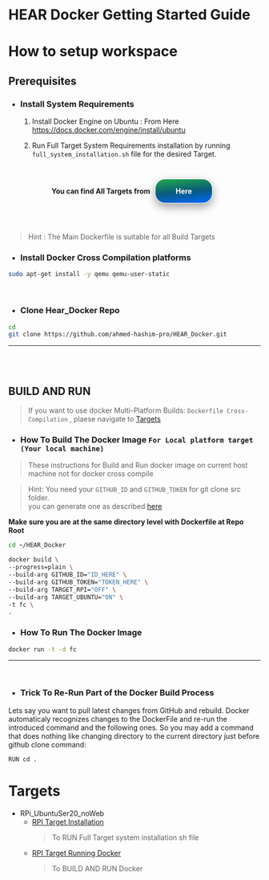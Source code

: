 # HEAR Docker Getting Started Guide

# How to setup workspace


 ## **Prerequisites**
- ### Install System Requirements
   1. Install Docker Engine on Ubuntu : From Here https://docs.docker.com/engine/install/ubuntu



   2. Run Full Target System Requirements installation by running ```full_system_installation.sh``` file for the desired Target.

<br>

<div style="font-weight: 700;    
    display: flex;
    justify-content: center;
    align-items: center;">  
    You can find All Targets from
    <a class="top-link hide" style="box-shadow: 0 8px 16px 0 rgba(0,0,0,0.2), 0 6px 20px 0 rgba(0,0,0,0.19);margin:10px 10px;color:white;background: linear-gradient(174deg, rgba(33,171,72,1) 0%, rgba(9,90,121,1) 52%, rgba(0,104,255,1) 100%);
;padding:15px 40px;border-radius: 20px !important;border:1px solid #fff;text-decoration: none;" href="#Targets">Here</a>
</div>

<br>
<br>

> Hint : The Main Dockerfile is suitable for all Build Targets 



- ### Install Docker Cross Compilation platforms

```bash 
sudo apt-get install -y qemu qemu-user-static

```
<br>

- ### Clone Hear_Docker Repo
```bash
cd
git clone https://github.com/ahmed-hashim-pro/HEAR_Docker.git
```

--- 

<br>
<br>

## **BUILD AND RUN**
> If you want to use docker Multi-Platform Builds: ```Dockerfile Cross-Compilation``` , plaese navigate to [Targets](#Targets)
- ### How To Build The Docker Image ```For Local platform target (Your local machine)```
> These instructions for Build and Run docker image on current host machine not for docker cross compile 



> Hint: You need your ```GITHUB_ID``` and ```GITHUB_TOKEN``` for git clone src folder.\
you can generate one as described [here](https://docs.github.com/en/authentication/keeping-your-account-and-data-secure/managing-your-personal-access-tokens)

**Make sure you are at the same directory level with Dockerfile at Repo Root**


```bash 
cd ~/HEAR_Docker

docker build \
--progress=plain \
--build-arg GITHUB_ID="ID_HERE" \
--build-arg GITHUB_TOKEN="TOKEN_HERE" \
--build-arg TARGET_RPI="OFF" \
--build-arg TARGET_UBUNTU="ON" \
-t fc \
.

```

- ### How To Run The Docker Image

```bash 
docker run -t -d fc
```
---

<br>

 <a id="Targets"></a>

- ### Trick To Re-Run Part of the Docker Build Process
Lets say you want to pull latest changes from GitHub and rebuild. Docker automaticaly recognizes changes to the DockerFile and re-run the introduced command and the following ones. So you may add a command that does nothing like changing directory to the current directory just before github clone command:
```
RUN cd .
```

# Targets

* RPi_UbuntuSer20_noWeb
   * [RPI Target Installation](/RPi_UbuntuSer20_noWeb/RPI_Target_installation.md) 
      >To RUN Full Target system installation sh file
   * [RPI Target Running Docker](/RPi_UbuntuSer20_noWeb/RPI_Target_Running.md)
     >To BUILD AND RUN Docker 

